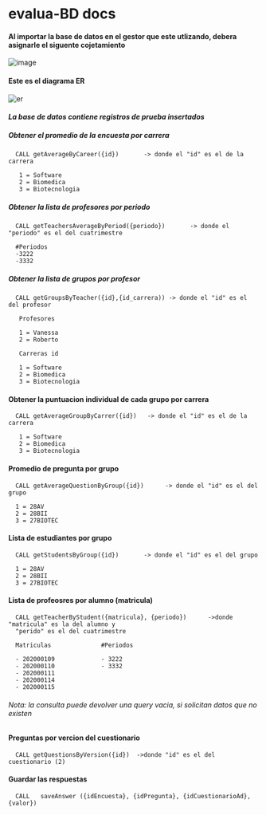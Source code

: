 # evalua-BD docs

#### Al importar la base de datos en el gestor que este utlizando, debera asignarle el siguente cojetamiento
![image](https://user-images.githubusercontent.com/85807291/224874708-b552bd53-b3aa-44ab-8540-d87d8f7f92a5.png)


      
#### Este es el diagrama ER
![er](https://user-images.githubusercontent.com/85807291/225389513-a99bf93e-e3a8-4b54-84dd-90fd4ce53a20.png)



#### <em> La base de datos contiene registros de prueba insertados </em>
##### Obtener el promedio de la encuesta por carrera

      CALL getAverageByCareer({id})       -> donde el "id" es el de la carrera 

       1 = Software
       2 = Biomedica
       3 = Biotecnologia

    

##### Obtener la lista de profesores por periodo

      CALL getTeachersAverageByPeriod({periodo})       -> donde el "periodo" es el del cuatrimestre 

      #Periodos 
      -3222
      -3332

##### Obtener la lista de grupos por profesor

      CALL getGroupsByTeacher({id},{id_carrera)) -> donde el "id" es el del profesor

       Profesores
      
       1 = Vanessa
       2 = Roberto
       
       Carreras id
       
       1 = Software
       2 = Biomedica
       3 = Biotecnologia


#### Obtener la puntuacion individual de cada grupo por carrera 

      CALL getAverageGroupByCarrer({id})   -> donde el "id" es el de la carrera 

       1 = Software
       2 = Biomedica
       3 = Biotecnologia


#### Promedio de pregunta por grupo 

      CALL getAverageQuestionByGroup({id})      -> donde el "id" es el del grupo
      
      1 = 28AV
      2 = 28BII
      3 = 27BIOTEC

#### Lista de estudiantes por grupo

      CALL getStudentsByGroup({id})       -> donde el "id" es el del grupo

      1 = 28AV
      2 = 28BII
      3 = 27BIOTEC

#### Lista de profeosres por alumno (matricula)

      CALL getTeacherByStudent({matricula}, {periodo})      ->donde "matricula" es la del alumno y
      "perido" es el del cuatrimestre
      
      Matriculas              #Periodos 
    
      - 202000109             - 3222
      - 202000110             - 3332                        
      - 202000111
      - 202000114
      - 202000115      
###### Nota: la consulta puede devolver una query vacia, si solicitan datos que no existen 


#### Preguntas por vercion del cuestionario

      CALL getQuestionsByVersion({id})  ->donde "id" es el del cuestionario (2)


#### Guardar las respuestas

      CALL   saveAnswer ({idEncuesta}, {idPregunta}, {idCuestionarioAd}, {valor})
   
